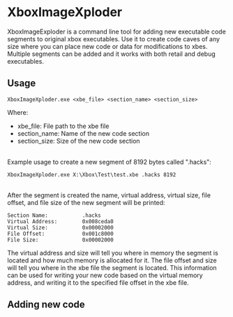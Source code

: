 # XboxImageXploder
XboxImageExploder is a command line tool for adding new executable code segments to original xbox executables. Use it to create code caves of any size where you can place new code or data for modifications to xbes. Multiple segments can be added and it works with both retail and debug executables.

## Usage
```
XboxImageXploder.exe <xbe_file> <section_name> <section_size>
```
Where:
- xbe_file: File path to the xbe file
- section_name: Name of the new code section
- section_size: Size of the new code section

\
Example usage to create a new segment of 8192 bytes called ".hacks":
```
XboxImageXploder.exe X:\Xbox\Test\test.xbe .hacks 8192
```
\
After the segment is created the name, virtual address, virtual size, file offset, and file size of the new segment will be printed:
```
Section Name:           .hacks
Virtual Address:        0x008ceda0
Virtual Size:           0x00002000
File Offset:            0x001c8000
File Size:              0x00002000
```

The virtual address and size will tell you where in memory the segment is located and how much memory is allocated for it. The file offset and size will tell you where in the xbe file the segment is located. This information can be used for writing your new code based on the virtual memory address, and writing it to the specified file offset in the xbe file.

## Adding new code
